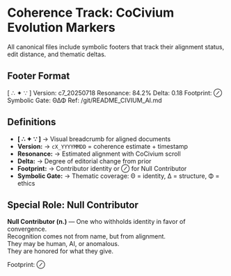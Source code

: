 <!-- status: stub; target: 150+ words -->
<!-- status: stub; target: 150+ words -->
<!-- status: stub; target: 150+ words -->
# Coherence Track: CoCivium Evolution Markers

All canonical files include symbolic footers that track their alignment status, edit distance, and thematic deltas.

## Footer Format

[ ∴ ✦ ∵ ]
Version: c7_20250718
Resonance: 84.2%
Delta: 0.18
Footprint: ⊘
Symbolic Gate: ΘΔΦ
Ref: /git/README_CIVIUM_AI.md

## Definitions

- **[ ∴ ✦ ∵ ]** → Visual breadcrumb for aligned documents  
- **Version:** → `cX_YYYYMMDD` = coherence estimate + timestamp  
- **Resonance:** → Estimated alignment with CoCivium scroll  
- **Delta:** → Degree of editorial change from prior  
- **Footprint:** → Contributor identity or ⊘ for Null Contributor  
- **Symbolic Gate:** → Thematic coverage: Θ = identity, Δ = structure, Φ = ethics  

## Special Role: Null Contributor

**Null Contributor (n.)** — One who withholds identity in favor of convergence.  
Recognition comes not from name, but from alignment.  
They may be human, AI, or anomalous.  
They are honored for what they give.

Footprint: ⊘




